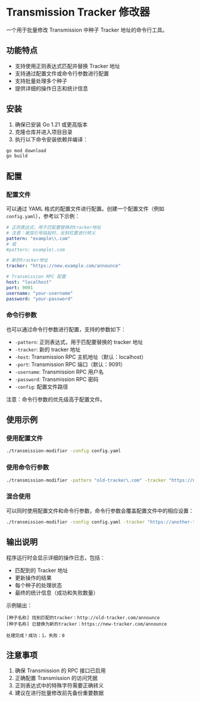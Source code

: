 # Transmission Tracker 修改器

一个用于批量修改 Transmission 中种子 Tracker 地址的命令行工具。

## 功能特点

- 支持使用正则表达式匹配并替换 Tracker 地址
- 支持通过配置文件或命令行参数进行配置
- 支持批量处理多个种子
- 提供详细的操作日志和统计信息

## 安装

1. 确保已安装 Go 1.21 或更高版本
2. 克隆仓库并进入项目目录
3. 执行以下命令安装依赖并编译：

```bash
go mod download
go build
```

## 配置

### 配置文件

可以通过 YAML 格式的配置文件进行配置。创建一个配置文件（例如 `config.yaml`），参考以下示例：

```yaml
# 正则表达式，用于匹配要替换的tracker地址
# 注意：被双引号括起时，反斜杠要进行转义
pattern: "example\\.com"
# 或
#pattern: example\.com

# 新的tracker地址
tracker: "https://new.example.com/announce"

# Transmission RPC 配置
host: "localhost"
port: 9091
username: "your-username"
password: "your-password"
```

### 命令行参数

也可以通过命令行参数进行配置，支持的参数如下：

- `-pattern`: 正则表达式，用于匹配要替换的 tracker 地址
- `-tracker`: 新的 tracker 地址
- `-host`: Transmission RPC 主机地址（默认：localhost）
- `-port`: Transmission RPC 端口（默认：9091）
- `-username`: Transmission RPC 用户名
- `-password`: Transmission RPC 密码
- `-config`: 配置文件路径

注意：命令行参数的优先级高于配置文件。

## 使用示例

### 使用配置文件

```bash
./transmission-modifier -config config.yaml
```

### 使用命令行参数

```bash
./transmission-modifier -pattern "old-tracker\.com" -tracker "https://new-tracker.com/announce" -username "admin" -password "123456"
```

### 混合使用

可以同时使用配置文件和命令行参数，命令行参数会覆盖配置文件中的相应设置：

```bash
./transmission-modifier -config config.yaml -tracker "https://another-tracker.com/announce"
```

## 输出说明

程序运行时会显示详细的操作日志，包括：

- 匹配到的 Tracker 地址
- 更新操作的结果
- 每个种子的处理状态
- 最终的统计信息（成功和失败数量）

示例输出：

```console
[种子名称] 找到匹配的tracker：http://old-tracker.com/announce
[种子名称] 已替换为新的tracker：https://new-tracker.com/announce

处理完成！成功：1，失败：0
```

## 注意事项

1. 确保 Transmission 的 RPC 接口已启用
2. 正确配置 Transmission 的访问凭据
3. 正则表达式中的特殊字符需要正确转义
4. 建议在进行批量修改前先备份重要数据
